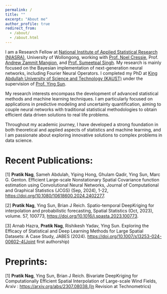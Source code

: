 ```yaml
---
permalink: /
title: ""
excerpt: "About me"
author_profile: true
redirect_from: 
  - /about/
  - /about.html
---
```



I am a Research Fellow at [National Institute of Applied Statistical Research (NIASRA)](https://www.uow.edu.au/niasra/), University of Wollongong, working with [Prof. Noel Cressie](https://scholars.uow.edu.au/noel-cressie), Prof. [Andrew Zammit Mangion](https://scholars.uow.edu.au/andrew-zammit-mangion), and [Prof. Sumeetpal Singh](https://scholars.uow.edu.au/sumeetpal-singh). My research is mainly focused on the Bayesian implementation of next-generation neural networks, including Fourier Neural Operators. I completed my PhD at [King Abdullah University of Science and Technology (KAUST)](https://cemse.kaust.edu.sa/stat) under the supervision of [Prof. Ying Sun](https://www.kaust.edu.sa/en/study/faculty/ying-sun).

My research interests encompass the development of advanced statistical methods and machine learning techniques. I am particularly focused on applications in predictive modeling and uncertainty quantification, aiming to couple neural networks with traditional statistical methodologies to obtain efficient data driven solutions to real life problems.

Throughout my academic journey, I have developed a strong foundation in both theoretical and applied aspects of statistics and machine learning, and I am passionate about exploring innovative solutions to complex problems in data science.

Recent Publications:
===
[1] **Pratik Nag**, Sameh Abdulah, Yiping Hong, Ghulam Qadir, Ying Sun, Marc G. Genton. Efficient Large-scale Nonstationary
Spatial Covariance function estimation using Convolutional Neural Networks, Journal of Computational and Graphical
Statistics (JCGS) (Sep, 2024), 1-22, https://doi.org/10.1080/10618600.2024.2402277.

[2] **Pratik Nag**, Ying Sun, Brian J Reich. Spatio-temporal DeepKriging for interpolation and probabilistic forecasting, Spatial
Statistics (Oct, 2023), volume. 57, 100773, https://doi.org/10.1016/j.spasta.2023.100773.

[3] Arnab Hazra, **Pratik Nag**, Rishikesh Yadav, Ying Sun. Exploring the Efficacy of Statistical and Deep Learning Methods for Large
Spatial Datasets: A Case Study, JABES (2024). https://doi.org/10.1007/s13253-024-00602-4(Joint first authorship)


Preprints:
===
[1] **Pratik Nag**, Ying Sun, Brian J Reich. Bivariate DeepKriging for Computationally Efficient Spatial Interpolation of Large-scale
Wind Fields, Arxiv : https://arxiv.org/abs/2307.08038.(In Revision at Technometrics)
